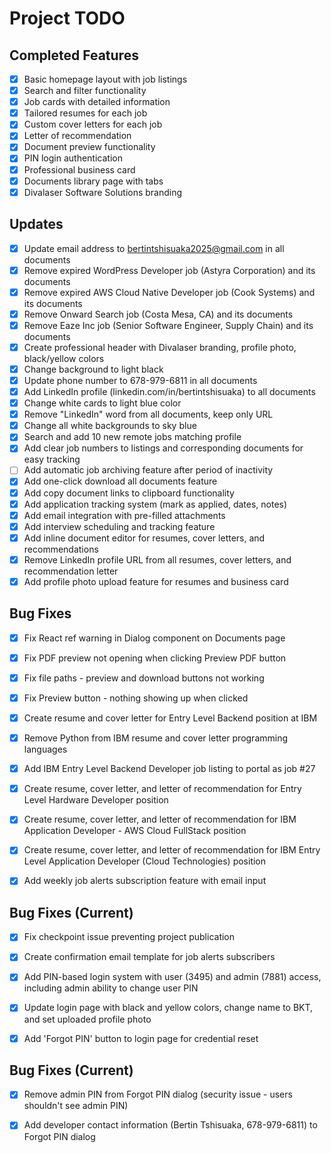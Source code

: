 # Project TODO

## Completed Features
- [x] Basic homepage layout with job listings
- [x] Search and filter functionality
- [x] Job cards with detailed information
- [x] Tailored resumes for each job
- [x] Custom cover letters for each job
- [x] Letter of recommendation
- [x] Document preview functionality
- [x] PIN login authentication
- [x] Professional business card
- [x] Documents library page with tabs
- [x] Divalaser Software Solutions branding

## Updates
- [x] Update email address to bertintshisuaka2025@gmail.com in all documents
- [x] Remove expired WordPress Developer job (Astyra Corporation) and its documents
- [x] Remove expired AWS Cloud Native Developer job (Cook Systems) and its documents
- [x] Remove Onward Search job (Costa Mesa, CA) and its documents
- [x] Remove Eaze Inc job (Senior Software Engineer, Supply Chain) and its documents
- [x] Create professional header with Divalaser branding, profile photo, black/yellow colors
- [x] Change background to light black
- [x] Update phone number to 678-979-6811 in all documents
- [x] Add LinkedIn profile (linkedin.com/in/bertintshisuaka) to all documents
- [x] Change white cards to light blue color
- [x] Remove "LinkedIn" word from all documents, keep only URL
- [x] Change all white backgrounds to sky blue
- [x] Search and add 10 new remote jobs matching profile
- [x] Add clear job numbers to listings and corresponding documents for easy tracking
- [ ] Add automatic job archiving feature after period of inactivity
- [x] Add one-click download all documents feature
- [x] Add copy document links to clipboard functionality
- [x] Add application tracking system (mark as applied, dates, notes)
- [x] Add email integration with pre-filled attachments
- [x] Add interview scheduling and tracking feature
- [x] Add inline document editor for resumes, cover letters, and recommendations
- [x] Remove LinkedIn profile URL from all resumes, cover letters, and recommendation letter
- [x] Add profile photo upload feature for resumes and business card

## Bug Fixes
- [x] Fix React ref warning in Dialog component on Documents page
- [x] Fix PDF preview not opening when clicking Preview PDF button
- [x] Fix file paths - preview and download buttons not working
- [x] Fix Preview button - nothing showing up when clicked


- [x] Create resume and cover letter for Entry Level Backend position at IBM


- [x] Remove Python from IBM resume and cover letter programming languages


- [x] Add IBM Entry Level Backend Developer job listing to portal as job #27


- [x] Create resume, cover letter, and letter of recommendation for Entry Level Hardware Developer position


- [x] Create resume, cover letter, and letter of recommendation for IBM Application Developer - AWS Cloud FullStack position


- [x] Create resume, cover letter, and letter of recommendation for IBM Entry Level Application Developer (Cloud Technologies) position



- [x] Add weekly job alerts subscription feature with email input

## Bug Fixes (Current)
- [x] Fix checkpoint issue preventing project publication


- [x] Create confirmation email template for job alerts subscribers


- [x] Add PIN-based login system with user (3495) and admin (7881) access, including admin ability to change user PIN


- [x] Update login page with black and yellow colors, change name to BKT, and set uploaded profile photo


- [x] Add 'Forgot PIN' button to login page for credential reset



## Bug Fixes (Current)
- [x] Remove admin PIN from Forgot PIN dialog (security issue - users shouldn't see admin PIN)


- [x] Add developer contact information (Bertin Tshisuaka, 678-979-6811) to Forgot PIN dialog

